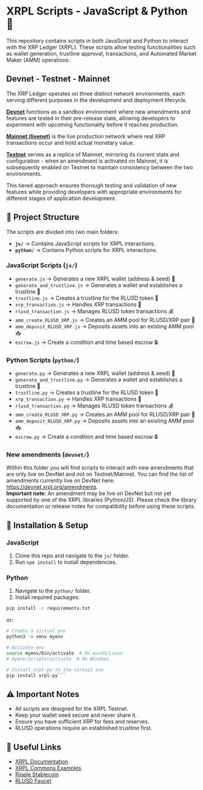 # XRPL Scripts - JavaScript & Python 🚀

This repository contains scripts in both JavaScript and Python to interact with the XRP Ledger (XRPL). These scripts allow testing functionalities such as wallet generation, trustline approval, transactions, and Automated Market Maker (AMM) operations.

## Devnet - Testnet - Mainnet 

The XRP Ledger operates on three distinct network environments, each serving different purposes in the development and deployment lifecycle.  

[**Devnet**](https://devnet.xrpl.org/) functions as a sandbox environment where new amendments and features are tested in their pre-release state, allowing developers to experiment with upcoming functionality before it reaches production.  

[**Mainnet (livenet)**](https://livenet.xrpl.org/) is the live production network where real XRP transactions occur and hold actual monetary value.  

[**Testnet**](https://testnet.xrpl.org/) serves as a replica of Mainnet, mirroring its current state and configuration - when an amendment is activated on Mainnet, it is subsequently enabled on Testnet to maintain consistency between the two environments.  

This tiered approach ensures thorough testing and validation of new features while providing developers with appropriate environments for different stages of application development.

## 📁 Project Structure

The scripts are divided into two main folders:

- **`js/`** → Contains JavaScript scripts for XRPL interactions.
- **`python/`** → Contains Python scripts for XRPL interactions.

### JavaScript Scripts (`js/`)
- `generate.js` → Generates a new XRPL wallet (address & seed) 🔑
- `generate_and_trustline.js` → Generates a wallet and establishes a trustline 🤝
- `trustline.js` → Creates a trustline for the RLUSD token 🔄
- `xrp_transaction.js` → Handles XRP transactions 💸
- `rlusd_transaction.js` → Manages RLUSD token transactions 💰
- `amm_create_RLUSD_XRP.js` → Creates an AMM pool for RLUSD/XRP pair 🏦
- `amm_deposit_RLUSD_XRP.js` → Deposits assets into an existing AMM pool 📥
- `escrow.js` → Create a condition and time based escrow 🔒. 



### Python Scripts (`python/`)
- `generate.py` → Generates a new XRPL wallet (address & seed) 🔑
- `generate_and_trustline.py` → Generates a wallet and establishes a trustline 🤝
- `trustline.py` → Creates a trustline for the RLUSD token 🔄
- `xrp_transaction.py` → Handles XRP transactions 💸
- `rlusd_transaction.py` → Manages RLUSD token transactions 💰
- `amm_create_RLUSD_XRP.py` → Creates an AMM pool for RLUSD/XRP pair 🏦
- `amm_deposit_RLUSD_XRP.py` → Deposits assets into an existing AMM pool 📥
- `escrow.py` → Create a condition and time based escrow 🔒 

### New amendments  (`devnet/`)
Within this folder you will find scripts to interact with new amendments that are only live on DevNet and not on Testnet/Mainnet. You can find the list of amendments currently live on DevNet here: https://devnet.xrpl.org/amendments.  
**Important note**: An amendment may be live on DevNet but not yet supported by one of the XRPL libraries (Python/JS). Please check the library documentation or release notes for compatibility before using these scripts.


## 🔧 Installation & Setup

### JavaScript
1. Clone this repo and navigate to the `js/` folder.
2. Run `npm install` to install dependencies.

### Python
1. Navigate to the `python/` folder.  
2. Install required packages:
```bash
pip install -r requirements.txt
```  
or:  
```bash
# Create a virtual env
python3 -m venv myenv

# Activate env
source myenv/bin/activate  # On macOS/Linux
# myenv\Scripts\activate  # On Windows

# Install xrpl-py in the virtual env
pip install xrpl-py```
```  
## ⚠️ Important Notes
- All scripts are designed for the XRPL Testnet.
- Keep your wallet seed secure and never share it.
- Ensure you have sufficient XRP for fees and reserves.
- RLUSD operations require an established trustline first.

## 🔗 Useful Links
- [XRPL Documentation](https://xrpl.org/)
- [XRPL Commons Examples](https://docs.xrpl-commons.org/)
- [Ripple Stablecoin](https://ripple.com/solutions/stablecoin/)
- [RLUSD Faucet](https://tryrlusd.com/)


